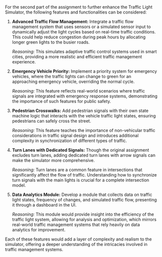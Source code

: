 For the second part of the assignment to further enhance the Traffic Light Simulator, the following features and functionalities can be considered:

1. **Advanced Traffic Flow Management:**
   Integrate a traffic flow management system that uses sensors or a simulated sensor input to dynamically adjust the light cycles based on real-time traffic conditions. This could help reduce congestion during peak hours by allocating longer green lights to the busier roads.

   *Reasoning:* This simulates adaptive traffic control systems used in smart cities, providing a more realistic and efficient traffic management experience.

2. **Emergency Vehicle Priority:**
   Implement a priority system for emergency vehicles, where the traffic lights can change to green for an approaching emergency vehicle, overriding the normal cycle.

   *Reasoning:* This feature reflects real-world scenarios where traffic signals are integrated with emergency response systems, demonstrating the importance of such features for public safety.

3. **Pedestrian Crosswalks:**
   Add pedestrian signals with their own state machine logic that interacts with the vehicle traffic light states, ensuring pedestrians can safely cross the street.

   *Reasoning:* This feature teaches the importance of non-vehicular traffic considerations in traffic signal design and introduces additional complexity in synchronization of different types of traffic.

4. **Turn Lanes with Dedicated Signals:**
   Though the original assignment excludes turn lanes, adding dedicated turn lanes with arrow signals can make the simulator more comprehensive.

   *Reasoning:* Turn lanes are a common feature in intersections that significantly affect the flow of traffic. Understanding how to synchronize turn signals with the main lights is crucial for a complete intersection model.

5. **Data Analytics Module:**
   Develop a module that collects data on traffic light states, frequency of changes, and simulated traffic flow, presenting it through a dashboard in the UI.

   *Reasoning:* This module would provide insight into the efficiency of the traffic light system, allowing for analysis and optimization, which mirrors real-world traffic management systems that rely heavily on data analytics for improvement.

Each of these features would add a layer of complexity and realism to the simulator, offering a deeper understanding of the intricacies involved in traffic management systems.